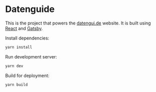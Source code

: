 # Datenguide

This is the project that powers the [datengui.de](http://datengui.de) website. It is built using [React](https://reactjs.org/) and [Gatsby](https://www.gatsbyjs.org/).

Install dependencies:

```sh
yarn install
```

Run development server:

```sh
yarn dev
```

Build for deployment:

```sh
yarn build
```
